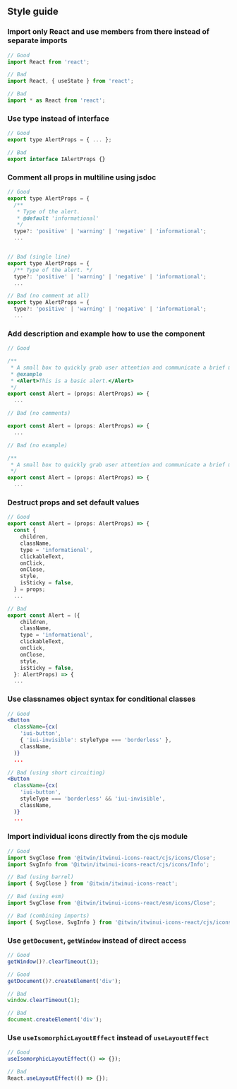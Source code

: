 ## Style guide

### Import only React and use members from there instead of separate imports

```jsx
// Good
import React from 'react';
```

```jsx
// Bad
import React, { useState } from 'react';
```

```jsx
// Bad
import * as React from 'react';
```

### Use type instead of interface

```jsx
// Good
export type AlertProps = { ... };
```

```jsx
// Bad
export interface IAlertProps {}
```

### Comment all props in multiline using jsdoc

```jsx
// Good
export type AlertProps = {
  /**
   * Type of the alert.
   * @default 'informational'
   */
  type?: 'positive' | 'warning' | 'negative' | 'informational';
  ...
```

```jsx

// Bad (single line)
export type AlertProps = {
  /** Type of the alert. */
  type?: 'positive' | 'warning' | 'negative' | 'informational';
  ...
```

```jsx
// Bad (no comment at all)
export type AlertProps = {
  type?: 'positive' | 'warning' | 'negative' | 'informational';
  ...
```

### Add description and example how to use the component

```jsx
// Good

/**
 * A small box to quickly grab user attention and communicate a brief message.
 * @example
 * <Alert>This is a basic alert.</Alert>
 */
export const Alert = (props: AlertProps) => {
  ...
```

```jsx
// Bad (no comments)

export const Alert = (props: AlertProps) => {
  ...
```

```jsx
// Bad (no example)

/**
 * A small box to quickly grab user attention and communicate a brief message.
 */
export const Alert = (props: AlertProps) => {
  ...
```

### Destruct props and set default values

```jsx
// Good
export const Alert = (props: AlertProps) => {
  const {
    children,
    className,
    type = 'informational',
    clickableText,
    onClick,
    onClose,
    style,
    isSticky = false,
  } = props;
  ...
```

```jsx
// Bad
export const Alert = ({
    children,
    className,
    type = 'informational',
    clickableText,
    onClick,
    onClose,
    style,
    isSticky = false,
  }: AlertProps) => {
  ...
```

### Use classnames object syntax for conditional classes

```jsx
// Good
<Button
  className={cx(
    'iui-button',
    { 'iui-invisible': styleType === 'borderless' },
    className,
  )}
  ...
```

```jsx
// Bad (using short circuiting)
<Button
  className={cx(
    'iui-button',
    styleType === 'borderless' && 'iui-invisible',
    className,
  )}
  ...
```

### Import individual icons directly from the cjs module

```jsx
// Good
import SvgClose from '@itwin/itwinui-icons-react/cjs/icons/Close';
import SvgInfo from '@itwin/itwinui-icons-react/cjs/icons/Info';
```

```jsx
// Bad (using barrel)
import { SvgClose } from '@itwin/itwinui-icons-react';
```

```jsx
// Bad (using esm)
import SvgClose from '@itwin/itwinui-icons-react/esm/icons/Close';
```

```jsx
// Bad (combining imports)
import { SvgClose, SvgInfo } from '@itwin/itwinui-icons-react/cjs/icons';
```

### Use `getDocument`, `getWindow` instead of direct access

```jsx
// Good
getWindow()?.clearTimeout(1);
```

```jsx
// Good
getDocument()?.createElement('div');
```

```jsx
// Bad
window.clearTimeout(1);
```

```jsx
// Bad
document.createElement('div');
```

### Use `useIsomorphicLayoutEffect` instead of `useLayoutEffect`

```jsx
// Good
useIsomorphicLayoutEffect(() => {});
```

```jsx
// Bad
React.useLayoutEffect(() => {});
```
